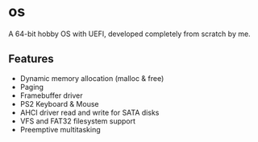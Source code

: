 # os
A 64-bit hobby OS with UEFI, developed completely from scratch by me.

## Features
- Dynamic memory allocation (malloc & free)
- Paging
- Framebuffer driver
- PS2 Keyboard & Mouse
- AHCI driver read and write for SATA disks
- VFS and FAT32 filesystem support
- Preemptive multitasking
